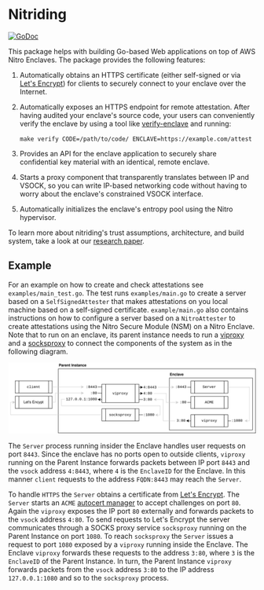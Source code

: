 # Nitriding

[![GoDoc](https://pkg.go.dev/badge/github.com/blocky/nitriding?utm_source=godoc)](https://pkg.go.dev/github.com/blocky/nitriding)

This package helps with building Go-based Web applications on top of AWS Nitro
Enclaves. The package provides the following features:

1. Automatically obtains an HTTPS certificate (either self-signed or via [Let's
   Encrypt](https://letsencrypt.org)) for clients to securely connect to your
   enclave over the Internet.

2. Automatically exposes an HTTPS endpoint for remote attestation. After
   having audited your enclave's source code, your users can conveniently
   verify the enclave by using a tool like
   [verify-enclave](https://github.com/brave-experiments/verify-enclave)
   and running:

   ```
   make verify CODE=/path/to/code/ ENCLAVE=https://example.com/attest
   ```

3. Provides an API for the enclave application to securely share confidential
   key material with an identical, remote enclave.

4. Starts a proxy component that transparently translates between IP and VSOCK,
   so you can write IP-based networking code without having to worry about
   the enclave's constrained VSOCK interface.

5. Automatically initializes the enclave's entropy pool using the Nitro
   hypervisor.

To learn more about nitriding's trust assumptions, architecture, and build
system, take a look at our [research paper](https://arxiv.org/abs/2206.04123).

## Example

For an example on how to create and check attestations see
`examples/main_test.go`. The test runs `examples/main.go` to create a server
based on a  `SelfSignedAttester` that makes attestations on you local
machine based on a self-signed certificate. `example/main.go` also contains
instructions on how to configure a server based on a `NitroAttester` to
create attestations using the Nitro Secure Module (NSM) on a Nitro Enclave.
Note that to run on an enclave, its parent instance needs to run a
[viproxy](https://github.com/brave/viproxy)
and a
[socksproxy](https://github.com/brave-intl/bat-go/tree/nitro-utils/nitro-shim/tools/socksproxy)
to connect the components of the system as in the following diagram.

![nitriding architecture](assets/architecture.png)

The `Server` process running insider the Enclave handles user requests on
port `8443`.
Since the enclave has no ports open to outside clients, `viproxy` running on the
Parent Instance forwards packets between IP port `8443` and the `vsock`
address `4:8443`, where `4` is the `EnclaveID` for the Enclave.
In this manner `client` requests to the address `FQDN:8443` may reach
the `Server`.

To handle `HTTPS` the `Server` obtains a certificate
from [Let's Encrypt](https://letsencrypt.org/).
The `Server` starts
an `ACME` [autocert manager](https://golang.org/x/crypto/acme/autocert) to 
accept
challenges on port `80`.
Again the `viproxy` exposes the IP port `80` externally and forwards packets to
the `vsock` address `4:80`.
To send requests to Let's Encrypt the server communicates through a SOCKS proxy
service `socksproxy` running on the Parent Instance on port `1080`.
To reach `socksproxy` the `Server` issues a request to port `1080` exposed by
a `viproxy` running inside the Enclave.
The Enclave `viproxy` forwards these requests to the address `3:80`, where `3`
is the `EnclaveID` of the Parent Instance.
In turn, the Parent Instance `viproxy` forwards packets from the `vsock`
address `3:80` to the IP address `127.0.0.1:1080` and so to the `socksproxy`
process.